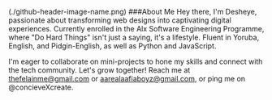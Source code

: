 (./github-header-image-name.png)
###About Me 
Hey there, I'm Desheye, passionate about transforming web designs into captivating digital experiences. Currently enrolled in the Alx Software Engineering Programme, where "Do Hard Things" isn't just a saying, it's a lifestyle. Fluent in Yoruba, English, and Pidgin-English, as well as Python and JavaScript.

I'm eager to collaborate on mini-projects to hone my skills and connect with the tech community. Let's grow together! Reach me at thefelainme@gmail.com or aarealaafiaboyz@gmail.com, or ping me on @concieveXcreate.
